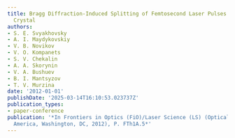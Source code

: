 ```yaml
---
title: Bragg Diffraction-Induced Splitting of Femtosecond Laser Pulses in a Photonic
  Crystal
authors:
- S. E. Svyakhovsky
- A. I. Maydykovskiy
- V. B. Novikov
- V. O. Kompanets
- S. V. Chekalin
- A. A. Skorynin
- V. A. Bushuev
- B. I. Mantsyzov
- T. V. Murzina
date: '2012-01-01'
publishDate: '2025-03-14T16:10:53.023737Z'
publication_types:
- paper-conference
publication: '*In Frontiers in Optics (FiO)/Laser Science (LS) (Optical Society of
  America, Washington, DC, 2012), P. FTh1A.5*'
---
```

